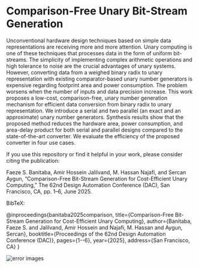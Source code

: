 # Comparison-Free Unary Bit-Stream Generation 


Unconventional hardware design techniques based on simple data representations are receiving more and more attention. Unary
computing is one of these techniques that processes data in the form of uniform bit-streams. The simplicity of implementing complex arithmetic
operations and high tolerance to noise are the crucial advantages of unary systems. However, converting data from a weighed binary radix
to unary representation with existing comparator-based unary number generators is expensive regarding footprint area and power consumption.
The problem worsens when the number of inputs and data precision increase. This work proposes a low-cost, comparison-free, unary number
generation mechanism for efficient data conversion from binary radix to unary representation. We introduce a serial and two parallel (an exact and
an approximate) unary number generators. Synthesis results show that the proposed method reduces the hardware area, power consumption,
and area-delay product for both serial and parallel designs compared to the state-of-the-art converter. We evaluate the efficiency of the proposed
converter in four use cases.


If you use this repository or find it helpful in your work, please consider citing the publication:

  Faeze S. Banitaba, Amir Hossein Jalilvand, M. Hassan Najafi, and Sercan Aygun, “Comparison-Free Bit-Stream Generation for Cost-Efficient Unary Computing,” The 62nd Design Automation Conference (DAC), San Francisco, CA, pp. 1–6, June 2025.

  BibTeX:

  @inproceedings{banitaba2025comparison,
    title={Comparison-Free Bit-Stream Generation for Cost-Efficient Unary Computing},
    author={Banitaba, Faeze S. and Jalilvand, Amir Hossein and Najafi, M. Hassan and Aygun, Sercan},
    booktitle={Proceedings of the 62nd Design Automation Conference (DAC)},
    pages={1--6},
    year={2025},
    address={San Francisco, CA}
  }

![error images](https://github.com/user-attachments/assets/72192f0a-3752-43cb-a553-6dbd62b7eb85)
